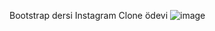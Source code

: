 Bootstrap dersi Instagram Clone ödevi
![image](https://user-images.githubusercontent.com/108062747/236699494-50fe5d2e-0eb8-4089-b758-d962e97e576e.png)


